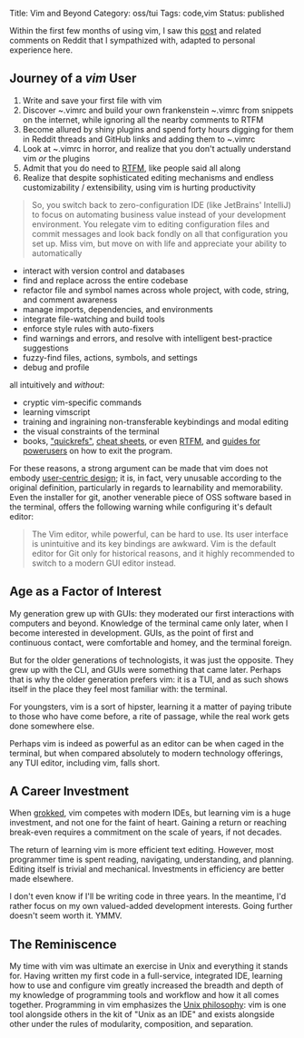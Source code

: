 Title: Vim and Beyond
Category: oss/tui
Tags: code,vim
Status: published

Within the first few months of using vim, I saw this [post](https://www.reddit.com/r/vim/comments/bm0ihb/evolution_of_a_vim_user/) and related comments on Reddit that I sympathized with, adapted to personal experience here.

## Journey of a _vim_ User

1. Write and save your first file with vim
2. Discover ~.vimrc and build your own frankenstein ~.vimrc from snippets on the internet, while ignoring all the nearby comments to RTFM
3. Become allured by shiny plugins and spend forty hours digging for them in Reddit threads and GitHub links and adding them to ~.vimrc
4. Look at ~.vimrc in horror, and realize that you don't actually understand vim _or_ the plugins
5. Admit that you do need to [RTFM](http://www.catb.org/jargon/html/R/RTFM.html), like people said all along
6. Realize that despite sophisticated editing mechanisms and endless customizability / extensibility, using vim is hurting productivity

> So, you switch back to zero-configuration IDE (like JetBrains' IntelliJ) to focus on automating business value instead of your development environment. You relegate vim to editing configuration files and commit messages and look back fondly on all that configuration you set up. Miss vim, but move on with life and appreciate your ability to automatically
 
 - interact with version control and databases
 - find and replace across the entire codebase
 - refactor file and symbol names across whole project, with code, string, and comment awareness 
 - manage imports, dependencies, and environments
 - integrate file-watching and build tools
 - enforce style rules with auto-fixers
 - find warnings and errors, and resolve with intelligent best-practice suggestions
 - fuzzy-find files, actions, symbols, and settings
 - debug and profile

all intuitively and _without_:

 - cryptic vim-specific commands
 - learning vimscript
 - training and ingraining non-transferable keybindings and modal editing
 - the visual constraints of the terminal
 - books, ["quickrefs"](https://vimhelp.org/quickref.txt.html#quickref), [cheat sheets](https://vim.rtorr.com/), or even [RTFM](http://www.catb.org/jargon/html/R/RTFM.html), and [guides for powerusers](https://github.com/hakluke/how-to-exit-vim/blob/master/README.md) on how to exit the program.  
 
  For these reasons, a strong argument can be made that vim does not embody [user-centric design](/grounding-user-centric-design.html); it is, in fact, very unusable according to the original definition, particularly in regards to learnability and memorability. Even the installer for git, another venerable piece of OSS software based in the terminal, offers the following warning while configuring it's default editor:
  
  > The Vim editor, while powerful, can be hard to use. Its user interface is unintuitive and its key bindings are awkward. Vim is the default editor for Git only for historical reasons, and it highly recommended to switch to a modern GUI editor instead.
 
## Age as a Factor of Interest
 
My generation grew up with GUIs: they moderated our first interactions with computers and beyond. Knowledge of the terminal came only later, when I become interested in development. GUIs, as the point of first and continuous contact, were comfortable and homey, and the terminal foreign.    

But for the older generations of technologists, it was just the opposite. They grew up with the CLI, and GUIs were something that came later. Perhaps that is why the older generation prefers vim: it is a TUI, and as such shows itself in the place they feel most familiar with: the terminal. 

For youngsters, vim is a sort of hipster, learning it a matter of paying tribute to those who have come before, a rite of passage, while the real work gets done somewhere else.  

Perhaps vim is indeed as powerful as an editor can be when caged in the terminal, but when compared absolutely to modern technology offerings, any TUI editor, including vim, falls short.  

## A Career Investment
When [grokked](http://www.catb.org/jargon/html/G/grok.html), vim competes with modern IDEs, but learning vim is a huge investment, and not one for the faint of heart. Gaining a return or reaching break-even requires a commitment on the scale of years, if not decades.
 
 The return of learning vim is more efficient text editing. However, most programmer time is spent reading, navigating, understanding, and planning. Editing itself is trivial and mechanical. Investments in efficiency are better made elsewhere. 
 
I don't even know if I'll be writing code in three years. In the meantime, I'd rather focus on my own valued-added development interests. Going further doesn't seem worth it. YMMV.

## The Reminiscence
My time with vim was ultimate an exercise in Unix and everything it stands for. Having written my first code in a full-service, integrated IDE, learning how to use and configure vim greatly increased the breadth and depth of my knowledge of programming tools and workflow and how it all comes together. Programming in vim emphasizes the [Unix philosophy](https://homepage.cs.uri.edu/~thenry/resources/unix_art/ch01s06.html): vim is one tool alongside others in the kit of "Unix as an IDE" and exists alongside other under the rules of modularity, composition, and separation. 





